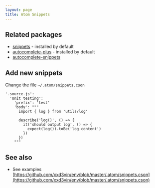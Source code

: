 ```yaml
---
layout: page
title: Atom Snippets
---
```


## Related packages

- [snippets](https://atom.io/packages/snippets) - installed by default
- [autocomplete-plus](https://atom.io/packages/autocomplete-plus) - installed by default
- [autocomplete-snippets](https://atom.io/packages/autocomplete-snippets)

## Add new snippets

Change the file `~/.atom/snippets.cson`

```
'.source.js':
  'Unit testing':
    'prefix': 'test'
    'body': """
      import { log } from 'utils/log'

      describe('log()', () => {
        it('should output log', () => {
          expect(log()).toBe('log content')
        })
      })
    """
```

## See also

- See examples [https://github.com/xxd3vin/env/blob/master/.atom/snippets.cson](https://github.com/xxd3vin/env/blob/master/.atom/snippets.cson)
